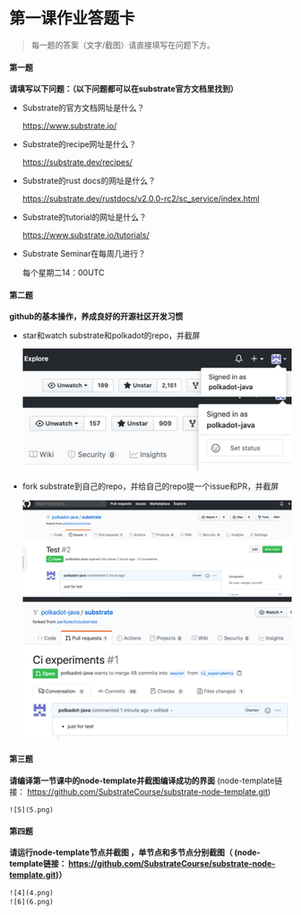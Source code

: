 # 第一课作业答题卡

> 每一题的答案（文字/截图）请直接填写在问题下方。

#### 第一题

**请填写以下问题：（以下问题都可以在substrate官方文档里找到）**

- Substrate的官方文档网址是什么？

  https://www.substrate.io/

- Substrate的recipe网址是什么？

  https://substrate.dev/recipes/

- Substrate的rust docs的网址是什么？

  https://substrate.dev/rustdocs/v2.0.0-rc2/sc_service/index.html

- Substrate的tutorial的网址是什么？

  https://www.substrate.io/tutorials/

- Substrate Seminar在每周几进行？  

  每个星期二14：00UTC



#### 第二题

**github的基本操作，养成良好的开源社区开发习惯**

- star和watch substrate和polkadot的repo，并截屏
    
  ![1](1.png)  
  ![2](2.png)


- fork substrate到自己的repo，并给自己的repo提一个issue和PR，并截屏

  ![31](31.png)
  ![3](3.png)



#### 第三题

**请编译第一节课中的node-template并截图编译成功的界面** (node-template链接： https://github.com/SubstrateCourse/substrate-node-template.git)
  
    ![5](5.png)

#### 第四题

**请运行node-template节点并截图 ，单节点和多节点分别截图（ (node-template链接： https://github.com/SubstrateCourse/substrate-node-template.git)）**
  
    ![4](4.png)  
    ![6](6.png)